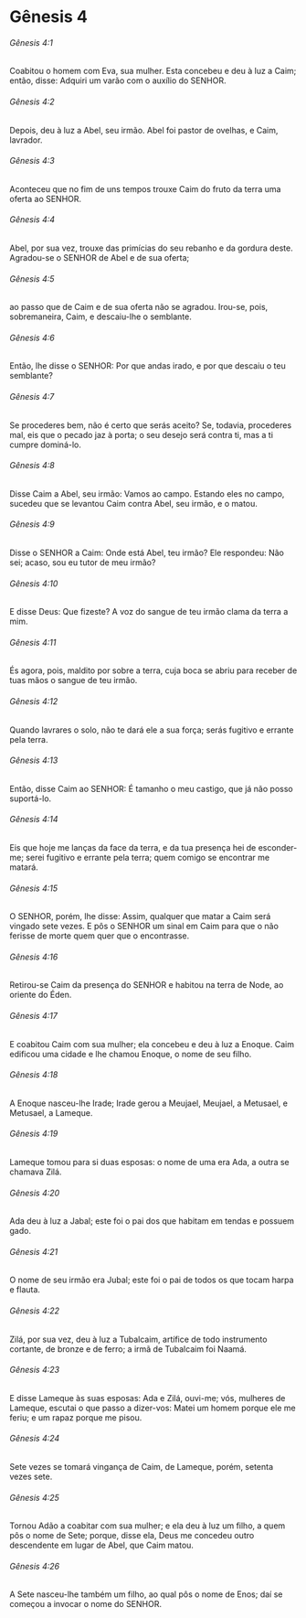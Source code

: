 # Gênesis 4

###### Gênesis 4:1

Coabitou o homem com Eva, sua mulher. Esta concebeu e deu à luz a Caim; então, disse: Adquiri um varão com o auxílio do SENHOR.

###### Gênesis 4:2

Depois, deu à luz a Abel, seu irmão. Abel foi pastor de ovelhas, e Caim, lavrador.

###### Gênesis 4:3

Aconteceu que no fim de uns tempos trouxe Caim do fruto da terra uma oferta ao SENHOR.

###### Gênesis 4:4

Abel, por sua vez, trouxe das primícias do seu rebanho e da gordura deste. Agradou-se o SENHOR de Abel e de sua oferta;

###### Gênesis 4:5

ao passo que de Caim e de sua oferta não se agradou. Irou-se, pois, sobremaneira, Caim, e descaiu-lhe o semblante.

###### Gênesis 4:6

Então, lhe disse o SENHOR: Por que andas irado, e por que descaiu o teu semblante?

###### Gênesis 4:7

Se procederes bem, não é certo que serás aceito? Se, todavia, procederes mal, eis que o pecado jaz à porta; o seu desejo será contra ti, mas a ti cumpre dominá-lo.

###### Gênesis 4:8

Disse Caim a Abel, seu irmão: Vamos ao campo. Estando eles no campo, sucedeu que se levantou Caim contra Abel, seu irmão, e o matou.

###### Gênesis 4:9

Disse o SENHOR a Caim: Onde está Abel, teu irmão? Ele respondeu: Não sei; acaso, sou eu tutor de meu irmão?

###### Gênesis 4:10

E disse Deus: Que fizeste? A voz do sangue de teu irmão clama da terra a mim.

###### Gênesis 4:11

És agora, pois, maldito por sobre a terra, cuja boca se abriu para receber de tuas mãos o sangue de teu irmão.

###### Gênesis 4:12

Quando lavrares o solo, não te dará ele a sua força; serás fugitivo e errante pela terra.

###### Gênesis 4:13

Então, disse Caim ao SENHOR: É tamanho o meu castigo, que já não posso suportá-lo.

###### Gênesis 4:14

Eis que hoje me lanças da face da terra, e da tua presença hei de esconder-me; serei fugitivo e errante pela terra; quem comigo se encontrar me matará.

###### Gênesis 4:15

O SENHOR, porém, lhe disse: Assim, qualquer que matar a Caim será vingado sete vezes. E pôs o SENHOR um sinal em Caim para que o não ferisse de morte quem quer que o encontrasse.

###### Gênesis 4:16

Retirou-se Caim da presença do SENHOR e habitou na terra de Node, ao oriente do Éden.

###### Gênesis 4:17

E coabitou Caim com sua mulher; ela concebeu e deu à luz a Enoque. Caim edificou uma cidade e lhe chamou Enoque, o nome de seu filho.

###### Gênesis 4:18

A Enoque nasceu-lhe Irade; Irade gerou a Meujael, Meujael, a Metusael, e Metusael, a Lameque.

###### Gênesis 4:19

Lameque tomou para si duas esposas: o nome de uma era Ada, a outra se chamava Zilá.

###### Gênesis 4:20

Ada deu à luz a Jabal; este foi o pai dos que habitam em tendas e possuem gado.

###### Gênesis 4:21

O nome de seu irmão era Jubal; este foi o pai de todos os que tocam harpa e flauta.

###### Gênesis 4:22

Zilá, por sua vez, deu à luz a Tubalcaim, artífice de todo instrumento cortante, de bronze e de ferro; a irmã de Tubalcaim foi Naamá.

###### Gênesis 4:23

E disse Lameque às suas esposas: Ada e Zilá, ouvi-me; vós, mulheres de Lameque, escutai o que passo a dizer-vos: Matei um homem porque ele me feriu; e um rapaz porque me pisou.

###### Gênesis 4:24

Sete vezes se tomará vingança de Caim, de Lameque, porém, setenta vezes sete.

###### Gênesis 4:25

Tornou Adão a coabitar com sua mulher; e ela deu à luz um filho, a quem pôs o nome de Sete; porque, disse ela, Deus me concedeu outro descendente em lugar de Abel, que Caim matou.

###### Gênesis 4:26

A Sete nasceu-lhe também um filho, ao qual pôs o nome de Enos; daí se começou a invocar o nome do SENHOR.

